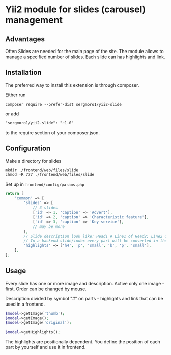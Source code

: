 Yii2 module for slides (carousel) management
============================================

Advantages
----------

Often Slides are needed for the main page of the site.
The module allows to manage a specified number of slides.
Each slide can has highlights and link.

Installation
------------

The preferred way to install this extension is through composer.

Either run

`composer require --prefer-dist sergmoro1/yii2-slide`

or add

`"sergmoro1/yii2-slide": "~1.0"`

to the require section of your composer.json.

Configuration
-------------

Make a directory for slides

```
mkdir ./frontend/web/files/slide
chmod -R 777 ./frontend/web/files/slide
```

Set up in `frontend/config/params.php`

```php
return [
    'common' => [
        'slides' => [
            // 3 slides
            ['id' => 1, 'caption' => 'Advert'],
            ['id' => 2, 'caption' => 'Characteristic feature'],
            ['id' => 3, 'caption' => 'Key service'],
            // may be more
        ],
        // Slide description look like: Head1 # Line1 of Head2; Line2 of Head2 # link/to/content
        // In a backend slide/index every part will be converted in the tag mentioned below. 
        'highlights' => ['h4', 'p', 'small', 'b', 'p', 'small'],
    ],
];
```

Usage
-----

Every slide has one or more image and description.
Active only one image - first. Order can be changed by mouse.
 
Description divided by symbol "#" on parts - highlights and link that can be used in a frontend.

```php
$model->getImage('thumb');
$model->getImage();
$model->getImage('original');

$model->getHighlights();
``` 

The highlights are positionally dependent.
You define the position of each part by yourself and use it in frontend.
